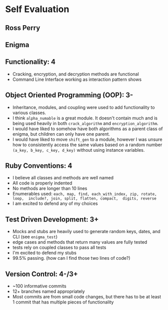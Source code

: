 # Self Evaluation
## Ross Perry
## Enigma


## Functionality: 4
* Cracking, encryption, and decryption methods are functional
* Command Line Interface working as interaction pattern shows

## Object Oriented Programming (OOP): 3-
* Inheritance, modules, and coupling were used to add functionality to various classes.
* I think `alpha_numable` is a great module. It doesn't contain much and is being used heavily in both `crack_algorithm` and `encryption_algorithm`.
* I would have liked to somehow have both algorithms as a parent class of enigma, but children can only have one parent.
* I would have liked to move `shift_gen` to a module, however I was unsure how to consistently access the same values based on a random number `(a_key, b_key, c_key, d_key)` without using instance variables.

## Ruby Conventions: 4
* I believe all classes and methods are well named
* All code is properly indented
* No methods are longer than 10 lines
* Enumerables used: `each, map, find, each_with_index, zip, rotate, loop,  include?, join, split, flatten, compact,  digits, reverse`
* I am excited to defend any of my choices

## Test Driven Development: 3+
* Mocks and stubs are heavily used to generate random keys, dates, and CLI (see `enigma_test`)
* edge cases and methods that return many values are fully tested
* tests rely on coupled classes to pass all tests
* I'm excited to defend my stubs
* 99.5% passing. (how can I find those two lines of code?)

## Version Control: 4-/3+
* ~100 informative commits
* 12+ branches named appropriately
* Most commits are from small code changes, but there has to be at least 1 commit that has multiple pieces of functionality
